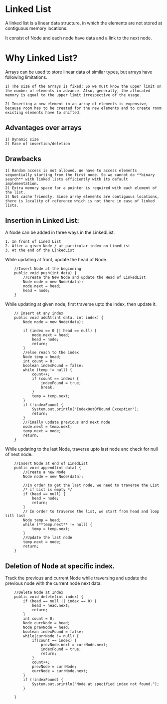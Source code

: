 # Linked List
A linked list is a linear data structure, in which the elements are not stored at contiguous memory locations.

It consist of Node and each node have data and a link to the next node.

# Why Linked List?
Arrays can be used to store linear data of similar types, but arrays have following limitations.
```
1) The size of the arrays is fixed: So we must know the upper limit on the number of elements in advance. Also, generally, the allocated memory is equal to the upper limit irrespective of the usage.
```
```
2) Inserting a new element in an array of elements is expensive, because room has to be created for the new elements and to create room existing elements have to shifted.
```

## Advantages over arrays
```
1) Dynamic size
2) Ease of insertion/deletion
```
## Drawbacks
```
1) Random access is not allowed. We have to access elements sequentially starting from the first node. So we cannot do **binary search** with linked lists efficiently with its default implementation.
2) Extra memory space for a pointer is required with each element of the list.
3) Not cache friendly. Since array elements are contiguous locations, there is locality of reference which is not there in case of linked lists.
```
## Insertion in Linked List:

A Node can be added in three ways in the LinkedList.

```
1. In front of Lined List
2. After a given Node / at particular index on LinedList
3. At the end of the LinkedList
```
While updating at front, update the head of Node.
```
    //Insert Node at the beginning
    public void push(int data) {
        //Create the New Node and update the Head of LinkedList
        Node node = new Node(data);
        node.next = head;
        head = node;
    }
```
While updating at given node, first traverse upto the index, then update it.
```
    // Insert at any index
    public void addAt(int data, int index) {
        Node node = new Node(data);

        if (index == 0 || head == null) {
            node.next = head;
            head = node;
            return;
        }
        //else reach to the index
        Node temp = head;
        int count = 0;
        boolean indexFound = false;
        while (temp != null) {
            count++;
            if (count == index) {
                indexFound = true;
                break;
            }
            temp = temp.next;
        }
        if (!indexFound) {
            System.out.println("IndexOutOfBound Exception");
            return;
        }
        //Finally update previous and next node
        node.next = temp.next;
        temp.next = node;
        return;
    }
```
While updating to the last Node, traverse upto last node anc check for null of next node.
```
    //Insert Node at end of LinedList
    public void append(int data) {
        //Create a new Node
        Node node = new Node(data);

        //In order to get the last node, we need to traverse the List
        /* if List is empty */
        if (head == null) {
            head = node;
            return;
        }
        // In order to traverse the list, we start from head and loop till last
        Node temp = head;
        while (**temp.next** != null) {
            temp = temp.next;
        }
        //Update the last node
        temp.next = node;
        return;
    }
```
## Deletion of Node at specific index.

Track the previous and current Node while traversing and update the previous node with the current node next data.
```
    //Delete Node at Index
    public void delete(int index) {
        if (head == null || index == 0) {
            head = head.next;
            return;
        }
        int count = 0;
        Node currNode = head;
        Node prevNode = head;
        boolean indexFound = false;
        while(currNode != null) {
            if(count == index) {
                prevNode.next = currNode.next;
                indexFound = true;
                return;
            }
            count++;
            prevNode = currNode;
            currNode = currNode.next;
        }
        if (!indexFound) {
            System.out.println("Node at specified index not found.");
        }

    }
```
